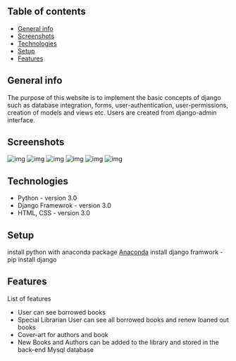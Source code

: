 ## Table of contents
* [General info](#general-info)
* [Screenshots](#screenshots)
* [Technologies](#technologies)
* [Setup](#setup)
* [Features](#features)


## General info
The purpose of this website is to implement the basic concepts of django such as database integration, forms, user-authentication, user-permissions, creation of models and views etc. Users are created from django-admin interface.


## Screenshots
![img](./img/screenshot(1).png)
![img](./img/screenshot(2).png)
![img](./img/screenshot(3).png)
![img](./img/screenshot(4).png)
![img](./img/screenshot(5).png)
![img](./img/screenshot(6).png)


## Technologies
* Python - version 3.0
* Django Framewrok - version 3.0
* HTML, CSS - version 3.0

## Setup
install python with anaconda package [Anaconda](https://www.anaconda.com/distribution/)
install django framwork - pip install django



## Features
List of features 
* User can see borrowed books
* Special Librarian User can see all borrowed books and renew loaned out books
* Cover-art for authors and book
* New Books and Authors can be added to the library and stored in the back-end Mysql database
